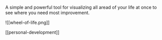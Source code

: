 A simple and powerful tool for visualizing all aread of your life at once to see where you need most improvement. 

![[wheel-of-life.png]]

[[personal-development]]